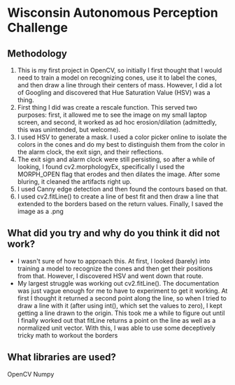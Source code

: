 # Wisconsin Autonomous Perception Challenge

## Methodology
1. This is my first project in OpenCV, so initially I first thought that I would need to train a model on recognizing cones, use it to label the cones, and then draw a line through their centers of mass. However, I did a lot of Googling and discovered that Hue Saturation Value (HSV) was a thing. 
2. First thing I did was create a rescale function. This served two purposes: first, it allowed me to see the image on my small laptop screen, and second, it worked as ad hoc erosion/dilation (admittedly, this was unintended, but welcome).
3. I used HSV to generate a mask. I used a color picker online to isolate the colors in the cones and do my best to distinguish them from the color in the alarm clock, the exit sign, and their reflections.
4. The exit sign and alarm clock were still persisting, so after a while of looking, I found cv2.morphologyEx, specifically I used the MORPH_OPEN flag that erodes and then dilates the image. After some bluring, it cleaned the artifacts right up.
5. I used Canny edge detection and then found the contours based on that.
6. I used cv2.fitLine() to create a line of best fit and then draw a line that extended to the borders based on the return values. Finally, I saved the image as a .png

## What did you try and why do you think it did not work?
- I wasn't sure of how to approach this. At first, I looked (barely) into training a model to recognize the cones and then get their positions from that. However, I discovered HSV and went down that route.
- My largest struggle was working out cv2.fitLine(). The documentation was just vague enough for me to have to experiment to get it working. At first I thought it returned a second point along the line, so when I tried to draw a line with it (after using int(), which set the values to zero), I kept getting a line drawn to the origin. This took me a while to figure out until I finally worked out that fitLine returns a point on the line as well as a normalized unit vector. With this, I was able to use some deceptively tricky math to workout the borders

## What libraries are used?
OpenCV
Numpy
